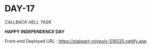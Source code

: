# DAY-17

*CALLBACK HELL TASK*

******HAPPY INDEPENDENCE DAY******

Front-end Deployed URL : https://stalwart-rolypoly-519335.netlify.app

